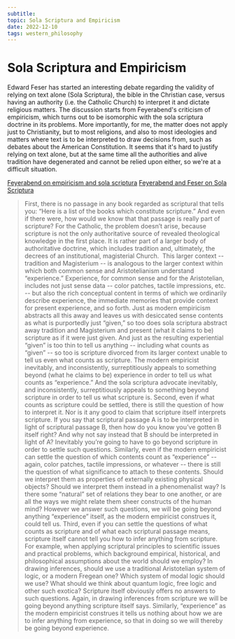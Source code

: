 ```yaml
---
subtitle:
topic: Sola Scriptura and Empiricism
date: 2022-12-10
tags: western_philosophy
---
```


# Sola Scriptura and Empiricism

Edward Feser has started an interesting debate regarding the validity of relying on text alone (Sola Scriptura), the bible in the Christian case, versus having an authority (i.e. the Catholic Church) to interpret it and dictate religious matters. The discussion starts from Feyerabend's criticism of empiricism, which turns out to be isomorphic with the sola scriptura doctrine in its problems. More importantly, for me, the matter does not apply just to Christianity, but to most religions, and also to most ideologies and matters where text is to be interpreted to draw decisions from, such as debates about the American Constitution. It seems that it's hard to justify relying on text alone, but at the same time all the authorities and alive tradition have degenerated and cannot be relied upon either, so we're at a difficult situation.

[Feyerabend on empiricism and sola scriptura](https://edwardfeser.blogspot.com/2015/07/feyerabend-on-empiricism-and-sola.html) 
[Feyerabend and Feser on Sola Scriptura](https://calvinistinternational.com/2015/07/14/feyerabend-and-feser-on-sola-scriptura/)

> First, there is no passage in any book regarded as scriptural that tells you: “Here is a list of the books which constitute scripture.”  And even if there were, how would we know that that passage is really part of scripture?  For the Catholic, the problem doesn’t arise, because scripture is not the only authoritative source of revealed theological knowledge in the first place.  It is rather part of a larger body of authoritative doctrine, which includes tradition and, ultimately, the decrees of an institutional, magisterial Church. 
This larger context -- tradition and Magisterium -- is analogous to the larger context within which both common sense and Aristotelianism understand “experience.”  Experience, for common sense and for the Aristotelian, includes not just sense data -- color patches, tactile impressions, etc. -- but also the rich conceptual content in terms of which we ordinarily describe experience, the immediate memories that provide context for present experience, and so forth.  Just as modern empiricism abstracts all this away and leaves us with desiccated sense contents as what is purportedly just “given,” so too does sola scriptura abstract away tradition and Magisterium and present (what it claims to be) scripture as if it were just given.  And just as the resulting experiential “given” is too thin to tell us anything -- including what counts as “given” -- so too is scripture divorced from its larger context unable to tell us even what counts as scripture.  The modern empiricist inevitably, and inconsistently, surreptitiously appeals to something beyond (what he claims to be) experience in order to tell us what counts as “experience.”  And the sola scriptura advocate inevitably, and inconsistently, surreptitiously appeals to something beyond scripture in order to tell us what scripture is.
Second, even if what counts as scripture could be settled, there is still the question of how to interpret it.  Nor is it any good to claim that scripture itself interprets scripture.  If you say that scriptural passage A is to be interpreted in light of scriptural passage B, then how do you know you’ve gotten B itself right?  And why not say instead that B should be interpreted in light of A?  Inevitably you’re going to have to go beyond scripture in order to settle such questions.  Similarly, even if the modern empiricist can settle the question of which contents count as “experience” -- again, color patches, tactile impressions, or whatever -- there is still the question of what significance to attach to these contents.  Should we interpret them as properties of externally existing physical objects?  Should we interpret them instead in a phenomenalist way?  Is there some “natural” set of relations they bear to one another, or are all the ways we might relate them sheer constructs of the human mind?  However we answer such questions, we will be going beyond anything “experience” itself, as the modern empiricist construes it, could tell us.
Third, even if you can settle the questions of what counts as scripture and of what each scriptural passage means, scripture itself cannot tell you how to infer anything from scripture.  For example, when applying scriptural principles to scientific issues and practical problems, which background empirical, historical, and philosophical assumptions about the world should we employ?   In drawing inferences, should we use a traditional Aristotelian system of logic, or a modern Fregean one?  Which system of modal logic should we use?  What should we think about quantum logic, free logic and other such exotica?  Scripture itself obviously offers no answers to such questions.  Again, in drawing inferences from scripture we will be going beyond anything scripture itself says.  Similarly, “experience” as the modern empiricist construes it tells us nothing about how we are to infer anything from experience, so that in doing so we will thereby be going beyond experience.